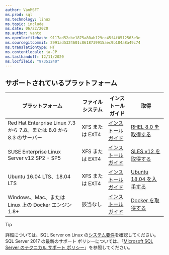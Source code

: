 ```yaml
---
author: VanMSFT
ms.prod: sql
ms.technology: linux
ms.topic: include
ms.date: 06/22/2020
ms.author: vanto
ms.openlocfilehash: 9117ad52cbe1875a80ab129cc45f4f0512563e3e
ms.sourcegitcommit: 2991ad5324601c8618739915aec9b184a8a49c74
ms.translationtype: HT
ms.contentlocale: ja-JP
ms.lasthandoff: 12/11/2020
ms.locfileid: "97351240"
---
```

## <a name="supported-platforms"></a>サポートされているプラットフォーム

| プラットフォーム | ファイル システム | インストール ガイド | 取得 |
|-----|-----|-----|-----|
| Red Hat Enterprise Linux 7.3 から 7.8、または 8.0 から 8.3 のサーバー | XFS または EXT4 | [インストール ガイド](../linux/quickstart-install-connect-red-hat.md) | [RHEL 8.0 を取得する](https://access.redhat.com/products/red-hat-enterprise-linux/evaluation) |
| SUSE Enterprise Linux Server v12 SP2 - SP5 | XFS または EXT4 | [インストール ガイド](../linux/quickstart-install-connect-suse.md) | [SLES v12 を取得する](https://www.suse.com/products/server) |
| Ubuntu 16.04 LTS、18.04 LTS | XFS または EXT4 | [インストール ガイド](../linux/quickstart-install-connect-ubuntu.md) | [Ubuntu 18.04 を入手する](http://releases.ubuntu.com/bionic/) |
| Windows、Mac、または Linux 上の Docker エンジン 1.8+ | 該当なし | [インストール ガイド](../linux/quickstart-install-connect-docker.md) | [Docker を取得する](https://www.docker.com/get-started) |

> [!TIP]
> 詳細については、SQL Server on Linux の[システム要件](../linux/sql-server-linux-setup.md#system)を確認してください。 SQL Server 2017 の最新のサポート ポリシーについては、「[Microsoft SQL Server のテクニカル サポート ポリシー](https://support.microsoft.com/help/4047326/support-policy-for-microsoft-sql-server)」を参照してください。